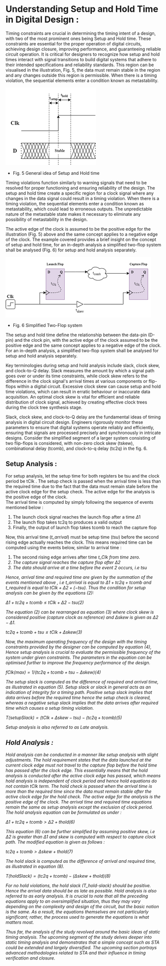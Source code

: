 # Understanding Setup and Hold Time in Digital Design :

Timing constraints are crucial in determining the timing intent of a design, with two of the most prominent ones being Setup and Hold time. These constraints are essential for the proper operation of digital circuits, achieving design closure, improving performance, and guaranteeing reliable circuit operation. It is critical for designers to recognize how setup and hold times interact with signal transitions to build digital systems that adhere to their intended specifications and reliability standards. This region can be visualised in the illustration, Fig. 5, the data must remain stable in the region and any changes outside this region is permissible. When there is a timing violation, the sequential elements enter a condition known as metastability.

![](/images/theory/setup_hold.png)

- Fig. 5 General idea of Setup and Hold time

Timing violations function similarly to warning signals that need to be resolved for proper functioning and ensuring reliability of the design. The setup and hold time create a specific region for a clock signal where any changes in the data signal could result in a timing violation. When there is a timing violation, the sequential elements enter a condition known as metastability, which could lead to erroneous outputs. The unpredictable nature of the metastable state makes it necessary to eliminate any possibility of metastability in the design.

The active edge of the clock is assumed to be the positive edge for the illustration (Fig. 5) above and the same concept applies to a negative edge of the clock. The example covered provides a brief insight on the concept of setup and hold time, for an in-depth analysis a simplified two-flop system shall be analysed (Fig. 6) for setup and hold analysis separately.

![](/images/theory/setup_hold_r2r.png)

- Fig. 6 Simplified Two-Flop system

The setup and hold time define the relationship between the data-pin (D-pin) and the clock pin, with the active edge of the clock assumed to be the positive edge and the same concept applies to a negative edge of the clock. For an in-depth analysis, a simplified two-flop system shall be analysed for setup and hold analysis separately.

Key terminologies during setup and hold analysis include slack, clock skew, and clock-to-Q delay. Slack measures the amount by which a signal path goes over or under its time constraints, while clock skew refers to the difference in the clock signal's arrival times at various components or flip-flops within a digital circuit. Excessive clock skew can cause setup and hold time violations, which can result in erratic behaviour or inaccurate data acquisition. An optimal clock skew is vital for efficient and reliable distribution of clock signal, achieved by creating effective clock trees during the clock tree synthesis stage.

Slack, clock skew, and clock-to-Q delay are the fundamental ideas of timing analysis in digital circuit design. Engineers rigorously monitor these parameters to ensure that digital systems operate reliably and efficiently, ensuring that signals are processed precisely and synchronously in intricate designs. Consider the simplified segment of a larger system consisting of two flip-flops is considered, with non-zero clock skew (tskew), combinational delay (tcomb), and clock-to-q delay (tc2q) in the fig. 6.


## Setup Analysis :

For setup analysis, let the setup time for both registers be tsu and the clock period be tClk . The setup check is passed when the arrival time is less than the required time due to the fact that the data must remain stale before the active clock edge for the setup check. The active edge for the analysis is the positive edge of the clock.    
The arrival time is computed by simply following the sequence of events mentioned below : 
1. The launch clock signal reaches the launch flop after a time $Δ1$
2. The launch flop takes tc2q to produces a valid output
3. Finally, the output of launch flop takes tcomb to reach the capture flop

Now, this arrival time (<i>t_arrival</i>) must be setup time ($tsu$) before the second rising edge actually reaches the clock. This means required time can be computed using the events below, similar to arrival time :

1.	The second rising edge arrives after time <i>t_Clk<i> from time zero.
2.	The capture signal reaches the capture flop after $Δ2$
3.	The data should arrive at a time before the event 2 occurs, i.e $tsu$

Hence, arrival time and required time are given by the summation of the events mentioned above , i.e <i>t_arrival</i> is equal to $Δ1 +  tc2q + tcomb$  and <i>t_required</i> is  equal to $tClk + Δ2 + (-tsu)$. Thus the condition for setup analysis can be given by the equations (2): 

$Δ1 +  tc2q + tcomb  ≤  tClk + Δ2 -tsu     (2)$

The equation (2) can be rearranged as equation (3) where clock skew is considered positive (capture clock as reference) and $Δskew$ is given as $Δ2 - Δ1$.

$tc2q + tcomb +tsu ≤   tClk + Δskew    (3)$

Now, the maximum operating frequency of the design with the timing constraints provided by the designer can be computed by equation (4), Hence setup analysis is crucial to evaluate the permissible frequency of the system under given constraints. The parameters in the equation can be optimised further to improve the frequency performance of the design.

$fClk(max)= 1/(tc2q + tcomb +tsu -Δskew)  (4)$

The setup slack is computed as the difference of required and arrival time, as illustrated in equation (5). Setup slack or slack in general acts as an indication of integrity for a timing path. Positive setup slack implies that data arrives before the required time hence the setup check is cleared, whereas a negative setup slack implies that the data arrives after required time which causes a setup timing violation.

$T(setup Slack)= (tClk + Δskew- tsu) -(tc2q +tcomb)     (5)$

Setup analysis is also referred to as Late analysis.  

## Hold Analysis :

Hold analysis can be conducted in a manner like setup analysis with slight adjustments. The hold requirement states that the data launched at the current clock edge must not travel to the capture flop before the hold time has passed after the clock edge. This essentially means that the hold analysis is conducted after the active clock edge has passed, which means hold analysis is independent of clock period and hence hold equations do not contain  $tClk$ term. The hold check is passed when the arrival time is more than the required time  since the data must remain stable after the active clock edge for the hold check. The active edge for the analysis is the positive edge of the clock. The arrival time and required time equations remain the same as setup analysis except the exclusion of clock period. The hold analysis equation can be formulated as under : 

$Δ1 +  tc2q + tcomb  >  Δ2 + thold     (6)$

This equation (6) can be further simplified by assuming positive skew, i.e  $Δ2$ is greater than Δ1 and skew is computed with respect to capture clock path. The modified equation is given as follows : 

$tc2q + tcomb >  Δskew +  thold       (7)$

The hold slack is computed as the difference of arrival and required time, as illustrated in equation (8).  

$T(hold Slack)= (tc2q +tcomb)-( Δskew+  thold)     (8)$

For no hold violations, the hold slack (T_hold-slack) should be positive. Hence the arrival data should be as late as possible. Hold analysis is also referred to as early analysis. It is crucial to note that all the preceding equations apply to an oversimplified situation, thus they may vary depending on the complexity and design of the circuit, but the basic notion is the same. As a result, the equations themselves are not particularly significant; rather, the process used to generate the equations is what matters most. 

Thus far, the analysis of the study revolved around the basic ideas of static timing analysis. The upcoming segment of the study delves deeper into static timing analysis and demonstrates that a simple concept such as STA could be extended and largely diversified. The upcoming section portrays advanced methodologies related to STA and their influence in timing verification and closure. 




